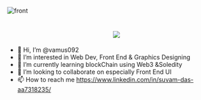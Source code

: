 

![front](https://github.com/vamus092/vamus092/assets/139239891/4d8ff902-0dcd-457c-a61a-feacb8728935)
<h1 align="center">
  <a href="https://git.io/typing-svg">
    <img src="https://readme-typing-svg.herokuapp.com/?lines=Hello,+There!+👋;
      This+is+DVamus092....;
      Nice+to+meet+you!;
      PUSH+PULL+FORK+MERGE+REPEAT; 
      Let's+get+coding+started &center=true&size=25">
  </a>
</h1>




- 👋 Hi, I’m @vamus092
- 👀 I’m interested in Web Dev, Front End & Graphics Designing
- 🌱 I’m currently learning blockChain using Web3 &Soledity
- 💞️ I’m looking to collaborate on especially Front End UI
- 📫 How to reach me https://www.linkedin.com/in/suvam-das-aa7318235/

<!---
vamus092/vamus092 is a ✨ special ✨ repository because its `README.md` (this file) appears on your GitHub profile.
You can click the Preview link to take a look at your changes.
--->
